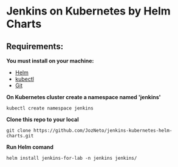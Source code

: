 # Jenkins on Kubernetes by Helm Charts 	
## Requirements:
**You must install on your machine:**<br>
* [Helm](https://helm.sh/docs/intro/install/)
* [kubectl](https://kubernetes.io/docs/tasks/tools/)
* [Git](https://git-scm.com/book/en/v2/Getting-Started-Installing-Git)

**On Kubernetes cluster create a namespace named 'jenkins'**<br>
~~~
kubectl create namespace jenkins
~~~

**Clone this repo to your local**<br>
~~~ 
git clone https://github.com/JozNeto/jenkins-kubernetes-helm-charts.git
~~~
**Run Helm comand**<br>
~~~ 
helm install jenkins-for-lab -n jenkins jenkins/
~~~

